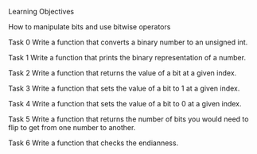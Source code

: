 Learning Objectives

How to manipulate bits and use bitwise operators

Task 0
Write a function that converts a binary number to an unsigned int.

Task 1
Write a function that prints the binary representation of a number.

Task 2
Write a function that returns the value of a bit at a given index.

Task 3
Write a function that sets the value of a bit to 1 at a given index.

Task 4
Write a function that sets the value of a bit to 0 at a given index.

Task 5
Write a function that returns the number of bits you would need to flip to get from one number to another.

Task 6
Write a function that checks the endianness.
